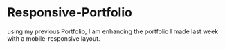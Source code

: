 # Responsive-Portfolio

using my previous Portfolio, I am enhancing the portfolio I made last week with a mobile-responsive layout.